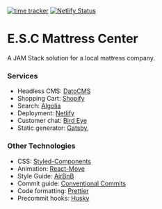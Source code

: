 [![time tracker](https://wakatime.com/badge/github/wildpow/new-esc-gatsby.svg)](https://wakatime.com/badge/github/wildpow/new-esc-gatsby) [![Netlify Status](https://api.netlify.com/api/v1/badges/cd08353a-e6d4-496a-8ab1-192bc169ac7a/deploy-status)](https://app.netlify.com/sites/reverent-wescoff-a83870/deploys)

# E.S.C Mattress Center

A JAM Stack solution for a local mattress company.

### Services

- Headless CMS: [DatoCMS](https://www.datocms.com/)
- Shopping Cart: [Shopify](https://www.shopify.com/)
- Search: [Algolia](https://www.algolia.com/)
- Deployment: [Netlify](https://www.netlify.com/)
- Customer chat: [Bird Eye](https://birdeye.com/)
- Static generator: [Gatsby](https://www.gatsbyjs.org/),

### Other Technologies

- CSS: [Styled-Components](https://www.styled-components.com/)
- Animation: [React-Move](https://react-move.js.org/#/)
- Style Guide: [AirBnB](https://github.com/airbnb/javascript)
- Commit guide: [Conventional Commits](https://www.conventionalcommits.org/en/v1.0.0/)
- Code formatting: [Prettier](https://prettier.io/)
- Precommit hooks: [Husky](https://github.com/typicode/husky)
